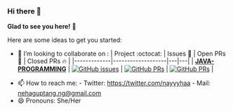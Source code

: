 ### Hi there 👋
**Glad to see you here!** :star_struck:
<!--
**nayyyhaa/nayyyhaa** is a ✨ _special_ ✨ repository because its `README.md` (this file) appears on your GitHub profile. -->

Here are some ideas to get you started:

<!-- - 🔭 I’m currently working on ...
- 🌱 I’m currently learning ...
- ⚡ Fun fact: -->
- 👯 I’m looking to collaborate on :
|      Project :octocat:   |     Issues :bug:   | Open PRs :bell:  | Closed PRs :fire:  |
|-------------|-------------------|---|---|
| [**JAVA-PROGRAMMING**](https://github.com/nayyyhaa/JAVA-PROGRAMMING) | [![GitHub issues](https://img.shields.io/github/issues/nayyyhaa/JAVA-PROGRAMMING?color=green&logo=github&style=flat)](https://github.com/nayyyhaa/JAVA-PROGRAMMING/issues) | [![GitHub PRs](https://img.shields.io/github/issues-pr/nayyyhaa/JAVA-PROGRAMMING?style=flat&logo=github)](https://github.com/nayyyhaa/JAVA-PROGRAMMING/pulls)  | [![GitHub PRs](https://img.shields.io/github/issues-pr-closed/nayyyhaa/JAVA-PROGRAMMING?style=flat&color=critical&logo=github)](https://github.com/nayyyhaa/JAVA-PROGRAMMING/pulls?q=is%3Apr+is%3Aclosed)  |
<!-- - 🤔 I’m looking for help with ...
- 💬 Ask me about ... -->
- 📫 How to reach me: 
        - Twitter: https://twitter.com/nayyyhaa
        - Mail: nehaguptang.ng@gmail.com
- 😄 Pronouns: She/Her

